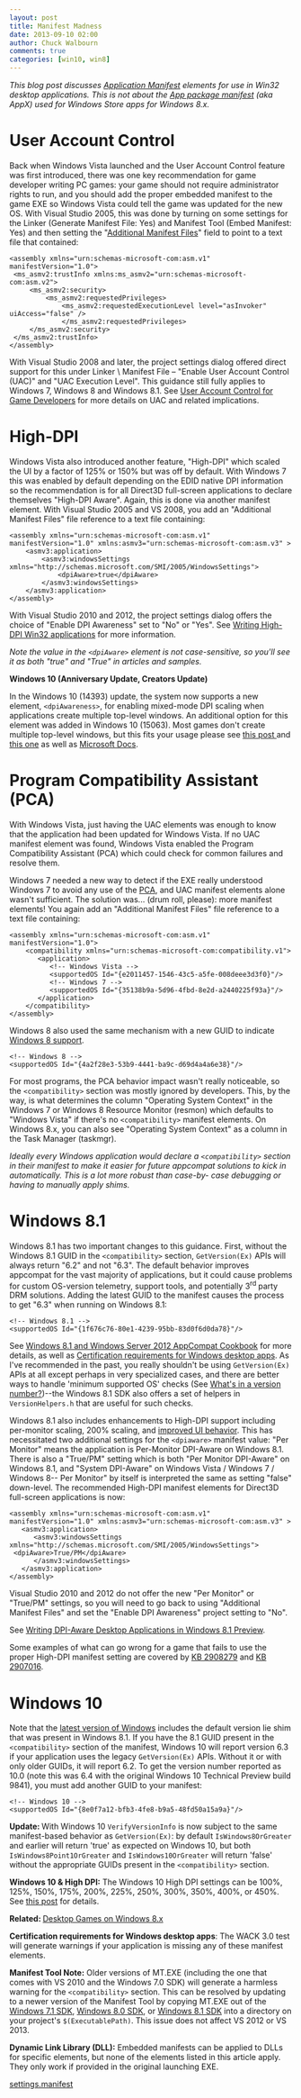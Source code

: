 ```yaml
---
layout: post
title: Manifest Madness
date: 2013-09-10 02:00
author: Chuck Walbourn
comments: true
categories: [win10, win8]
---
```

<em>This blog post discusses </em><a href="https://docs.microsoft.com/en-us/windows/desktop/SbsCs/application-manifests"><em>Application Manifest</em></a><em> elements for use in Win32 desktop applications. This is not about the </em><a href="https://docs.microsoft.com/en-us/uwp/schemas/appxpackage/appx-package-manifest"><em>App package manifest</em></a><em> (aka AppX) used for Windows Store apps for Windows 8.x.</em>

<h1>User Account Control</h1>

Back when Windows Vista launched and the User Account Control feature was first introduced, there was one key recommendation for game developer writing PC games: your game should not require administrator rights to run, and you should add the proper embedded manifest to the game EXE so Windows Vista could tell the game was updated for the new OS. With Visual Studio 2005, this was done by turning on some settings for the Linker (Generate Manifest File: Yes) and Manifest Tool (Embed Manifest: Yes) and then setting the "<a href="https://docs.microsoft.com/en-us/cpp/build/reference/input-and-output-manifest-tool">Additional Manifest Files</a>" field to point to a text file that contained:
<!--more-->

```
<assembly xmlns="urn:schemas-microsoft-com:asm.v1" manifestVersion="1.0">
 <ms_asmv2:trustInfo xmlns:ms_asmv2="urn:schemas-microsoft-com:asm.v2">
     <ms_asmv2:security>
         <ms_asmv2:requestedPrivileges>
             <ms_asmv2:requestedExecutionLevel level="asInvoker" uiAccess="false" />
             </ms_asmv2:requestedPrivileges>
     </ms_asmv2:security>
 </ms_asmv2:trustInfo>
</assembly>
```

With Visual Studio 2008 and later, the project settings dialog offered direct support for this under Linker \ Manifest File – "Enable User Account Control (UAC)" and "UAC Execution Level". This guidance still fully applies to Windows 7, Windows 8 and Windows 8.1. See <a href="https://docs.microsoft.com/en-us/windows/desktop/DxTechArts/user-account-control-for-game-developers">User Account Control for Game Developers</a> for more details on UAC and related implications.

<h1>High-DPI</h1>

Windows Vista also introduced another feature, "High-DPI" which scaled the UI by a factor of 125% or 150% but was off by default. With Windows 7 this was enabled by default depending on the EDID native DPI information so the recommendation is for all Direct3D full-screen applications to declare themselves "High-DPI Aware". Again, this is done via another manifest element. With Visual Studio 2005 and VS 2008, you add an "Additional Manifest Files" file reference to a text file containing:

```
<assembly xmlns="urn:schemas-microsoft-com:asm.v1" manifestVersion="1.0" xmlns:asmv3="urn:schemas-microsoft-com:asm.v3" >
    <asmv3:application>
        <asmv3:windowsSettings xmlns="http://schemas.microsoft.com/SMI/2005/WindowsSettings">
            <dpiAware>true</dpiAware>
        </asmv3:windowsSettings>
    </asmv3:application>
</assembly>
```

With Visual Studio 2010 and 2012, the project settings dialog offers the choice of "Enable DPI Awareness" set to "No" or "Yes". See <a href="http://go.microsoft.com/fwlink/?LinkID=129586">Writing High-DPI Win32 applications</a> for more information.

<em>Note the value in the ``<dpiAware>`` element is not case-sensitive, so you'll see it as both "true" and "True" in articles and samples.</em>

<b>Windows 10 (Anniversary Update, Creators Update)</b>

In the Windows 10 (14393) update, the system now supports a new element, ``<dpiAwareness>``, for enabling mixed-mode DPI scaling when applications create multiple top-level windows. An additional option for this element was added in Windows 10 (15063). Most games don't create multiple top-level windows, but this fits your usage please see <a href="https://blogs.windows.com/buildingapps/2016/10/24/high-dpi-scaling-improvements-for-desktop-applications-and-mixed-mode-dpi-scaling-in-the-windows-10-anniversary-update/">this post </a>and <a href="https://blogs.windows.com/buildingapps/2017/04/04/high-dpi-scaling-improvements-desktop-applications-windows-10-creators-update/">this one</a> as well as <a href="https://docs.microsoft.com/en-us/windows/desktop/SbsCs/application-manifests">Microsoft Docs</a>.

<h1>Program Compatibility Assistant (PCA)</h1>

With Windows Vista, just having the UAC elements was enough to know that the application had been updated for Windows Vista. If no UAC manifest element was found, Windows Vista enabled the Program Compatibility Assistant (PCA) which could check for common failures and resolve them.

Windows 7 needed a new way to detect if the EXE really understood Windows 7 to avoid any use of the <a href="https://techcommunity.microsoft.com/t5/Windows-Blog-Archive/Managing-the-Windows-7-Program-Compatibility-Assistant-PCA/ba-p/228724">PCA</a>, and UAC manifest elements alone wasn't sufficient. The solution was... (drum roll, please): more manifest elements! You again add an "Additional Manifest Files" file reference to a text file containing:

```
<assembly xmlns="urn:schemas-microsoft-com:asm.v1" manifestVersion="1.0">
    <compatibility xmlns="urn:schemas-microsoft-com:compatibility.v1">
       <application>
          <!-- Windows Vista -->
          <supportedOS Id="{e2011457-1546-43c5-a5fe-008deee3d3f0}"/>
          <!-- Windows 7 -->
          <supportedOS Id="{35138b9a-5d96-4fbd-8e2d-a2440225f93a}"/>
       </application>
    </compatibility>
</assembly>
```

Windows 8 also used the same mechanism with a new GUID to indicate <a href="https://docs.microsoft.com/en-us/windows/desktop/w8cookbook/application--executable--manifest">Windows 8 support</a>.

```
<!-- Windows 8 -->
<supportedOS Id="{4a2f28e3-53b9-4441-ba9c-d69d4a4a6e38}"/>
```

For most programs, the PCA behavior impact wasn't really noticeable, so the ``<compatibility>`` section was mostly ignored by developers. This, by the way, is what determines the column "Operating System Context" in the Windows 7 or Windows 8 Resource Monitor (resmon) which defaults to "Windows Vista" if there's no ``<compatibility>`` manifest elements. On Windows 8.x, you can also see "Operating System Context" as a column in the Task Manager (taskmgr).

<em>Ideally every Windows application would declare a ``<compatibility>`` section in their manifest to make it easier for future appcompat solutions to kick in automatically. This is a lot more robust than case-by-
case debugging or having to manually apply shims.</em>

<h1>Windows 8.1</h1>

Windows 8.1 has two important changes to this guidance. First, without the Windows 8.1 GUID in the ``<compatibility>`` section, <code>GetVersion(Ex)</code> APIs will always return "6.2" and not "6.3". The default behavior improves appcompat for the vast majority of applications, but it could cause problems for custom OS-version telemetry, support tools, and potentially 3<sup>rd </sup>party DRM solutions. Adding the latest GUID to the manifest causes the process to get "6.3" when running on Windows 8.1:

```
<!-- Windows 8.1 -->
<supportedOS Id="{1f676c76-80e1-4239-95bb-83d0f6d0da78}"/>
```

See <a href="https://docs.microsoft.com/en-us/windows/desktop/w8cookbook/operating-system-version-changes-in-windows-8-1">Windows 8.1 and Windows Server 2012 AppCompat Cookbook</a> for more details, as well as <a href="http://go.microsoft.com/fwlink/p/?LinkID=237298">Certification requirements for Windows desktop apps</a>. As I've recommended in the past, you really shouldn't be using <code>GetVersion(Ex)</code> APIs at all except perhaps in very specialized cases, and there are better ways to handle 'minimum supported OS' checks (See <a href="https://walbourn.github.io/what-s-in-a-version-number/">What's in a version number?</a>)--the Windows 8.1 SDK also offers a set of helpers in ``VersionHelpers.h`` that are useful for such checks.

Windows 8.1 also includes enhancements to High-DPI support including per-monitor scaling, 200% scaling, and <a href="https://blogs.windows.com/windowsexperience/2013/07/15/windows-8-1-dpi-scaling-enhancements/">improved UI behavior</a>. This has necessitated two additional settings for the ``<dpiaware>`` manifest value: "Per Monitor" means the application is Per-Monitor DPI-Aware on Windows 8.1. There is also a "True/PM" setting which is both "Per Monitor DPI-Aware" on Windows 8.1, and "System DPI-Aware" on Windows Vista / Windows 7 / Windows 8-- Per Monitor" by itself is interpreted the same as setting "false" down-level. The recommended High-DPI manifest elements for Direct3D full-screen applications is now:

```
<assembly xmlns="urn:schemas-microsoft-com:asm.v1" manifestVersion="1.0" xmlns:asmv3="urn:schemas-microsoft-com:asm.v3" >
   <asmv3:application>
      <asmv3:windowsSettings xmlns="http://schemas.microsoft.com/SMI/2005/WindowsSettings">
 <dpiAware>True/PM</dpiAware>
      </asmv3:windowsSettings>
   </asmv3:application>
</assembly>
```

Visual Studio 2010 and 2012 do not offer the new "Per Monitor" or "True/PM" settings, so you will need to go back to using "Additional Manifest Files" and set the "Enable DPI Awareness" project setting to "No".

See <a href="http://go.microsoft.com/fwlink/p/?LinkID=307061">Writing DPI-Aware Desktop Applications in Windows 8.1 Preview</a>.

Some examples of what can go wrong for a game that fails to use the proper High-DPI manifest setting are covered by <a href="http://support.microsoft.com/kb/2908279/">KB 2908279</a> and <a href="http://support.microsoft.com/kb/2907016/">KB 2907016</a>.

<h1>Windows 10</h1>

Note that the <a href="http://blogs.windows.com/bloggingwindows/2014/09/30/announcing-windows-10/">latest version of Windows</a> includes the default version lie shim that was present in Windows 8.1. If you have the 8.1 GUID present in the ``<compatibility>`` section of the manifest, Windows 10 will report version 6.3 if your application uses the legacy <code>GetVersion(Ex)</code> APIs. Without it or with only older GUIDs, it will report 6.2. To get the version number reported as 10.0 (note this was 6.4 with the original Windows 10 Technical Preview build 9841), you must add another GUID to your manifest:

```
<!-- Windows 10 -->
<supportedOS Id="{8e0f7a12-bfb3-4fe8-b9a5-48fd50a15a9a}"/>
```

<strong>Update: </strong>With Windows 10 <code>VerifyVersionInfo</code> is now subject to the same manifest-based behavior as <code>GetVersion(Ex)</code>: by default <code>IsWindows8OrGreater</code> and earlier will return 'true' as expected on Windows 10, but both <code>IsWindows8Point1OrGreater</code> and <code>IsWindows10OrGreater</code> will return 'false' without the appropriate GUIDs present in the ``<compatibility>`` section.

<strong>Windows 10 & High DPI:</strong> The Windows 10 High DPI settings can be 100%, 125%, 150%, 175%, 200%, 225%, 250%, 300%, 350%, 400%, or 450%. See <a href="https://blogs.technet.microsoft.com/askcore/2015/12/08/display-scaling-in-windows-10/">this post</a> for details.

<strong>Related: </strong><a href="https://walbourn.github.io/desktop-games-on-windows-8-x">Desktop Games on Windows 8.x</a>

<strong>Certification requirements for Windows desktop apps</strong>: The WACK 3.0 test will generate warnings if your application is missing any of these manifest elements.

<strong>Manifest Tool Note:</strong> Older versions of MT.EXE (including the one that comes with VS 2010 and the Windows 7.0 SDK) will generate a harmless warning for the ``<compatibility>`` section. This can be resolved by updating to a newer version of the Manifest Tool by copying MT.EXE out of the <a href="https://walbourn.github.io/windows-sdk-7-1/">Windows 7.1 SDK</a>, <a href="https://walbourn.github.io/visual-studio-2012-and-windows-8-0-sdk-rtm-are-now-available/">Windows 8.0 SDK</a>, or <a href="http://go.microsoft.com/fwlink/?LinkID=323507">Windows 8.1 SDK</a> into a directory on your project's <code>$(ExecutablePath)</code>. This issue does not affect VS 2012 or VS 2013.

<strong>Dynamic Link Library (DLL):</strong> Embedded manifests can be applied to DLLs for specific elements, but none of the elements listed in this article apply. They only work if provided in the original launching EXE.

<a href="https://walbourn.github.io/download/settings.manifest">settings.manifest</a>
